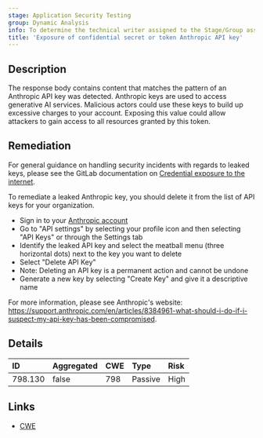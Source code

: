 ```yaml
---
stage: Application Security Testing
group: Dynamic Analysis
info: To determine the technical writer assigned to the Stage/Group associated with this page, see https://handbook.gitlab.com/handbook/product/ux/technical-writing/#assignments
title: 'Exposure of confidential secret or token Anthropic API key'
---
```


## Description

The response body contains content that matches the pattern of an Anthropic API key was detected. Anthropic keys are used to access generative AI services. Malicious actors could use these keys to build up excessive charges to your account.
Exposing this value could allow attackers to gain access to all resources granted by this token.

## Remediation

For general guidance on handling security incidents with regards to leaked keys, please see the GitLab documentation on [Credential exposure to the internet](../../../../../security/responding_to_security_incidents.md#credential-exposure-to-public-internet).

To remediate a leaked Anthropic key, you should delete it from the list of API keys for your organization.

- Sign in to your [Anthropic account](https://console.anthropic.com/)
- Go to "API settings" by selecting your profile icon and then selecting "API Keys" or through the Settings tab
- Identify the leaked API key and select the meatball menu (three horizontal dots) next to the key you want to delete
- Select "Delete API Key"
- Note: Deleting an API key is a permanent action and cannot be undone
- Generate a new key by selecting "Create Key" and give it a descriptive name

For more information, please see Anthropic's website: <https://support.anthropic.com/en/articles/8384961-what-should-i-do-if-i-suspect-my-api-key-has-been-compromised>.

## Details

| ID | Aggregated | CWE | Type | Risk |
|:---|:-----------|:----|:-----|:-----|
| 798.130 | false | 798 | Passive | High |

## Links

- [CWE](https://cwe.mitre.org/data/definitions/798.html)
